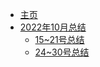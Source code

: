 * [主页](README.md)
* [2022年10月总结](2022_10) 
  * [15~21号总结](2022_10/15~21.md) 
  * [24~30号总结](2022_10/24~31.md)